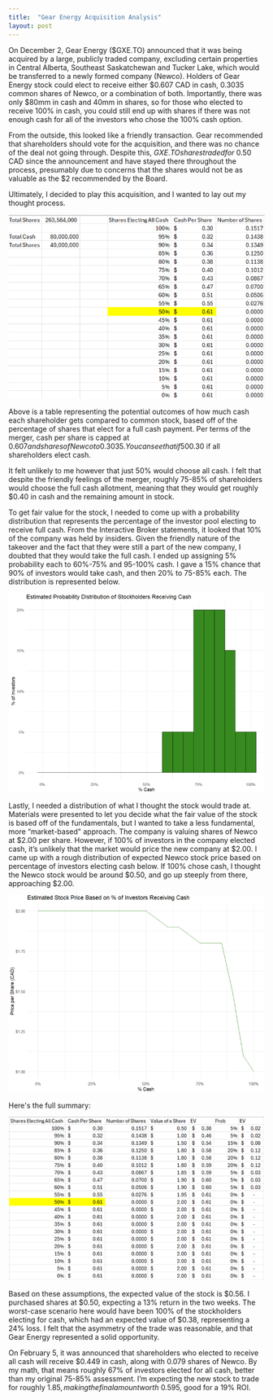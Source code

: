 ```yaml
---
title:  "Gear Energy Acquisition Analysis"
layout: post
---
```

On December 2, Gear Energy ($GXE.TO) announced that it was being acquired by a large, publicly traded company, excluding certain properties in Central Alberta, Southeast Saskatchewan and Tucker Lake, which would be transferred to a newly formed company (Newco). Holders of Gear Energy stock could elect to receive either $0.607 CAD in cash, 0.3035 common shares of Newco, or a combination of both. Importantly, there was only $80mm in cash and 40mm in shares, so for those who elected to receive 100% in cash, you could still end up with shares if there was not enough cash for all of the investors who chose the 100% cash option.   

From the outside, this looked like a friendly transaction. Gear recommended that shareholders should vote for the acquisition, and there was no chance of the deal not going through. Despite this, $GXE.TO shares traded for ~$0.50 CAD since the announcement and have stayed there throughout the process, presumably due to concerns that the shares would not be as valuable as the $2 recommended by the Board.  

Ultimately, I decided to play this acquisition, and I wanted to lay out my thought process.  

![](/assets/photos/gxe1.png)  

Above is a table representing the potential outcomes of how much cash each shareholder gets compared to common stock, based off of the percentage of shares that elect for a full cash payment. Per terms of the merger, cash per share is capped at $0.607 and shares of Newco to 0.3035. You can see that if 50% of shareholders elect all cash, they would get the full cash payment, and that decreases all the way down to ~$0.30 if all shareholders elect cash.  

It felt unlikely to me however that just 50% would choose all cash. I felt that despite the friendly feelings of the merger, roughly 75-85% of shareholders would choose the full cash allotment, meaning that they would get roughly $0.40 in cash and the remaining amount in stock.  

To get fair value for the stock, I needed to come up with a probability distribution that represents the percentage of the investor pool electing to receive full cash. From the Interactive Broker statements, it looked that 10% of the company was held by insiders. Given the friendly nature of the takeover and the fact that they were still a part of the new company, I doubted that they would take the full cash. I ended up assigning 5% probability each to 60%-75% and 95-100% cash. I gave a 15% chance that 90% of investors would take cash, and then 20% to 75-85% each. The distribution is represented below.  

![](/assets/photos/gxe2.png)  

Lastly, I needed a distribution of what I thought the stock would trade at. Materials were presented to let you decide what the fair value of the stock is based off of the fundamentals, but I wanted to take a less fundamental, more “market-based" approach. The company is valuing shares of Newco at $2.00 per share. However, if 100% of investors in the company elected cash, it’s unlikely that the market would price the new company at $2.00. I came up with a rough distribution of expected Newco stock price based on percentage of investors electing cash below. If 100% chose cash, I thought the Newco stock would be around $0.50, and go up steeply from there, approaching $2.00.  

![](/assets/photos/gxe3.png)  

Here's the full summary:  

![](/assets/photos/gxe4.png)  

Based on these assumptions, the expected value of the stock is $0.56. I purchased shares at $0.50, expecting a 13% return in the two weeks. The worst-case scenario here would have been 100% of the stockholders electing for cash, which had an expected value of $0.38, representing a 24% loss. I felt that the asymmetry of the trade was reasonable, and that Gear Energy represented a solid opportunity.  

On February 5, it was announced that shareholders who elected to receive all cash will receive $0.449 in cash, along with 0.079 shares of Newco. By my math, that means roughly 67% of investors elected for all cash, better than my original 75-85% assessment. I’m expecting the new stock to trade for roughly $1.85, making the final amount worth ~$0.595, good for a 19% ROI.  
